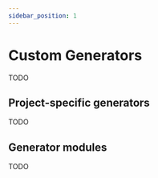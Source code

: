 ```yaml
---
sidebar_position: 1
---
```


# Custom Generators

TODO

## Project-specific generators

TODO

## Generator modules

TODO
